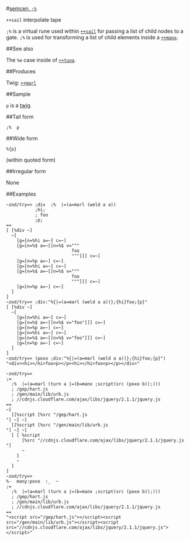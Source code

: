 #[semcen, `;%`](#smcn)

`++sail` interpolate tape

`;%` is a virtual rune used within [`++sail`]() for passing a list of child nodes to a gate. `;%` is used for transforming a list of child elements inside a [`++manx`]().

##See also

The `%e` case inside of [`++tuna`]().

##Produces

Twig: [`++marl`]()

##Sample

`p` is a [twig]().

##Tall form

    ;%  p

##Wide form

    %{p}

(within quoted form)

##Irregular form

None

##Examples

    ~zod/try=> ;div  ;%  |=(a=marl (weld a a))
               ;hi;
               ; foo
               ;p;
    ==
    [ [%div ~]
      ~[
        [g=[n=%hi a=~] c=~]
        [g=[n=%$ a=~[[n=%$ v="""
                             foo
                             """]]] c=~]
        [g=[n=%p a=~] c=~]
        [g=[n=%hi a=~] c=~]
        [g=[n=%$ a=~[[n=%$ v="""
                             foo
                             """]]] c=~]
        [g=[n=%p a=~] c=~]
      ]
    ]
    ~zod/try=> ;div:"%{|=(a=marl (weld a a))};{hi}foo;{p}"
    [ [%div ~]
      ~[
        [g=[n=%hi a=~] c=~]
        [g=[n=%$ a=~[[n=%$ v="foo"]]] c=~]
        [g=[n=%p a=~] c=~]
        [g=[n=%hi a=~] c=~]
        [g=[n=%$ a=~[[n=%$ v="foo"]]] c=~]
        [g=[n=%p a=~] c=~]
      ]
    ]
    ~zod/try=> (poxo ;div:"%{|=(a=marl (weld a a))};{hi}foo;{p}")
    "<div><hi></hi>foo<p></p><hi></hi>foo<p></p></div>"

    ~zod/try=> 
    ;=
      ;%  |=(a=marl (turn a |=(b=manx ;script(src (poxo b));)))
      ; /gep/hart.js
      ; /gen/main/lib/urb.js
      ; //cdnjs.cloudflare.com/ajax/libs/jquery/2.1.1/jquery.js
    ==
    ~[
      [[%script [%src "/gep/hart.js
    "] ~] ~]
      [[%script [%src "/gen/main/lib/urb.js
    "] ~] ~]
      [ [ %script
          [%src "//cdnjs.cloudflare.com/ajax/libs/jquery/2.1.1/jquery.js
    "]
          ~
        ]
        ~
      ]
    ]
    ~zod/try=> 
    %-  many:poxo  :_  ~
    ;=
      ;%  |=(a=marl (turn a |=(b=manx ;script(src (poxo b));)))
      ; /gep/hart.js
      ; /gen/main/lib/urb.js
      ; //cdnjs.cloudflare.com/ajax/libs/jquery/2.1.1/jquery.js
    ==
    "<script src="/gep/hart.js"></script><script src="/gen/main/lib/urb.js"></script><script src="//cdnjs.cloudflare.com/ajax/libs/jquery/2.1.1/jquery.js"></script>" 
